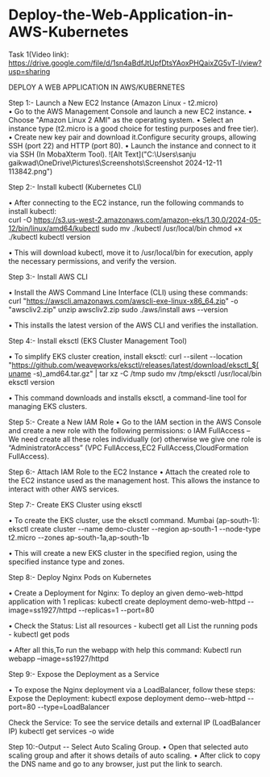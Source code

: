 # Deploy-the-Web-Application-in-AWS-Kubernetes

Task 1(Video link): https://drive.google.com/file/d/1sn4aBdfJtUpfDtsYAoxPHQaixZG5vT-l/view?usp=sharing 

DEPLOY A WEB APPLICATION IN AWS/KUBERNETES

Step 1:- Launch a New EC2 Instance (Amazon Linux - t2.micro)   
•	Go to the AWS Management Console and launch a new EC2 instance.
•	Choose "Amazon Linux 2 AMI" as the operating system.
•	Select an instance type (t2.micro is a good choice for testing purposes and free tier).
•	Create new key pair and download it.Configure security groups, allowing SSH (port 22) and HTTP (port 80).
•	Launch the instance and connect to it via SSH (In MobaXterm Tool).
 ![Alt Text]("C:\Users\sanju gaikwad\OneDrive\Pictures\Screenshots\Screenshot 2024-12-11 113842.png")

Step 2:- Install kubectl (Kubernetes CLI)

•	After connecting to the EC2 instance, run the following commands to install kubectl:  
curl -O https://s3.us-west-2.amazonaws.com/amazon-eks/1.30.0/2024-05-12/bin/linux/amd64/kubectl
sudo mv ./kubectl /usr/local/bin
chmod +x ./kubectl
kubectl version

•	This will download kubectl, move it to /usr/local/bin for execution, apply the necessary permissions, and verify the version.
 

Step 3:- Install AWS CLI

•	Install the AWS Command Line Interface (CLI) using these commands:
curl "https://awscli.amazonaws.com/awscli-exe-linux-x86_64.zip" -o "awscliv2.zip"
unzip awscliv2.zip
sudo ./aws/install
aws --version

•	This installs the latest version of the AWS CLI and verifies the installation.
 

Step 4:- Install eksctl (EKS Cluster Management Tool)

•	To simplify EKS cluster creation, install eksctl:
curl --silent --location "https://github.com/weaveworks/eksctl/releases/latest/download/eksctl_$(uname -s)_amd64.tar.gz" | tar xz -C /tmp
sudo mv /tmp/eksctl /usr/local/bin
eksctl version

•	This command downloads and installs eksctl, a command-line tool for managing EKS clusters.
 

Step 5:- Create a New IAM Role
•	Go to the IAM section in the AWS Console and create a new role with the following permissions:
o	IAM FullAccess – We need create all these roles individually (or) otherwise we give one role is “AdministratorAccess” (VPC FullAccess,EC2 FullAccess,CloudFormation FullAccess).
 

Step 6:- Attach IAM Role to the EC2 Instance
•	Attach the created role to the EC2 instance used as the management host. This allows the instance to interact with other AWS services.
 


 

Step 7:- Create EKS Cluster using eksctl

•	To create the EKS cluster, use the eksctl command. 
Mumbai (ap-south-1):
eksctl create cluster --name demo-cluster --region ap-south-1 --node-type t2.micro --zones ap-south-1a,ap-south-1b

•	This will create a new EKS cluster in the specified region, using the specified instance type and zones.
 

 

Step 8:- Deploy Nginx Pods on Kubernetes

•	Create a Deployment for Nginx: To deploy an given demo-web-httpd application with 1 replicas:
kubectl create deployment demo-web-httpd  --image=ss1927/httpd          --replicas=1   --port=80

•	Check the Status:
List all resources - kubectl get all
List the running pods - kubectl get pods

•	After all this,To run the webapp with help this command:
Kubectl run webapp –image=ss1927/httpd
 

Step 9:- Expose the Deployment as a Service

•	To expose the Nginx deployment via a LoadBalancer, follow these steps:
Expose the Deployment: kubectl expose deployment demo--web-httpd    --port=80 --type=LoadBalancer

Check the Service: To see the service details and external IP (LoadBalancer IP)
kubectl get services -o wide

 
 

 

Step 10:-Output -- Select Auto Scaling Group.
•	Open that selected auto scaling group and after it shows details of auto scaling.
•	After click to copy the DNS name and go to any browser, just put the link to search.
 

 

 

